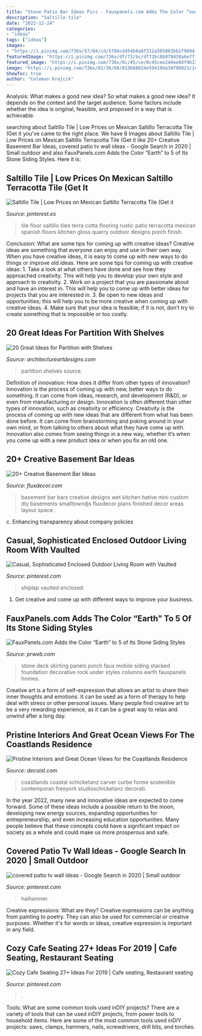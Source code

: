 ```yaml
---
title: "Stone Patio Bar Ideas Pics - Fauxpanels.com Adds The Color “earth” To 5 Of Its Stone Siding Styles"
description: "Saltillo tile"
date: "2022-12-24"
categories:
- "ideas"
tags: ["ideas"]
images:
- "https://i.pinimg.com/736x/57/04/cd/5704cd454b8a8f312a505802bb2f909d.jpg"
featuredImage: "https://i.pinimg.com/736x/df/73/bc/df73bc8b079438a6e7ffd773c78f6d3c.jpg"
featured_image: "https://i.pinimg.com/736x/0c/45/ce/0c45cee244ee84f9b231a7ac22a5f45f.jpg"
image: "https://i.pinimg.com/736x/83/36/68/833668024e59419da38f96821c1ce758--saltillo-tile-floor-design.jpg"
ShowToc: true
author: "Coleman Krajcik"
---
```



Analysis: What makes a good new idea?
So what makes a good new idea? It depends on the context and the target audience. Some factors include whether the idea is original, feasible, and proposed in a way that is achievable.

	

		
searching about Saltillo Tile | Low Prices on Mexican Saltillo Terracotta Tile (Get it you've came to the right place. We have 8 Images about Saltillo Tile | Low Prices on Mexican Saltillo Terracotta Tile (Get it like 20+ Creative Basement Bar Ideas, covered patio tv wall ideas - Google Search in 2020 | Small outdoor and also FauxPanels.com Adds the Color “Earth” to 5 of Its Stone Siding Styles. Here it is:
		
    
## Saltillo Tile | Low Prices On Mexican Saltillo Terracotta Tile (Get It

<img loading=lazy src="https://i.pinimg.com/736x/83/36/68/833668024e59419da38f96821c1ce758--saltillo-tile-floor-design.jpg" onerror="this.onerror=null;this.src='https://tse4.mm.bing.net/th?id=OIP.Tge_pZQrCbgysZ1mXrwyFgHaJ6&amp;pid=15.1';" alt="Saltillo Tile | Low Prices on Mexican Saltillo Terracotta Tile (Get it">

_Source: pinterest.es_

>tile floor saltillo tiles terra cotta flooring rustic patio terracotta mexican spanish floors kitchen gloss quarry outdoor designs porch finish. 

	

Conclusion: What are some tips for coming up with creative ideas?
Creative ideas are something that everyone can enjoy and use in their own way. When you have creative ideas, it is easy to come up with new ways to do things or improve old ideas. Here are some tips for coming up with creative ideas: 1. Take a look at what others have done and see how they approached creativity. This will help you to develop your own style and approach to creativity. 2. Work on a project that you are passionate about and have an interest in. This will help you to come up with better ideas for projects that you are interested in. 3. Be open to new ideas and opportunities; this will help you to be more creative when coming up with creative ideas. 4. Make sure that your idea is feasible; if it is not, don’t try to create something that is impossible or too costly. 
    
## 20 Great Ideas For Partition With Shelves

<img loading=lazy src="https://www.architectureartdesigns.com/wp-content/uploads/2013/08/157.jpg" onerror="this.onerror=null;this.src='https://tse4.mm.bing.net/th?id=OIP.snjP9J4o4c5tFLYKrqN2dwHaJ3&amp;pid=15.1';" alt="20 Great Ideas for Partition with Shelves">

_Source: architectureartdesigns.com_

>partition shelves source. 

	

Definition of innovation: How does it differ from other types of innovation?
Innovation is the process of coming up with new, better ways to do something. It can come from ideas, research, and development (R&D), or even from manufacturing or design. Innovation is often different than other types of innovation, such as creativity or efficiency.
Creativity is the process of coming up with new ideas that are different from what has been done before. It can come from brainstorming and poking around in your own mind, or from talking to others about what they have come up with. Innovation also comes from seeing things in a new way, whether it’s when you come up with a new product idea or when you fix an old one.

    
## 20+ Creative Basement Bar Ideas

<img loading=lazy src="http://fluxdecor.com/wp-content/uploads/2014/05/basement-bar-ideas/9-small-basement-bar.jpg" onerror="this.onerror=null;this.src='https://tse3.mm.bing.net/th?id=OIP.19PZjY44M4N9-LOTKxJ0WwHaLH&amp;pid=15.1';" alt="20+ Creative Basement Bar Ideas">

_Source: fluxdecor.com_

>basement bar bars creative designs wet kitchen hative mini custom diy basements smalltowndjs fluxdecor plans finished decor areas layout space. 

	

c. Enhancing transparency about company policies 

    
## Casual, Sophisticated Enclosed Outdoor Living Room With Vaulted

<img loading=lazy src="https://i.pinimg.com/736x/0c/45/ce/0c45cee244ee84f9b231a7ac22a5f45f.jpg" onerror="this.onerror=null;this.src='https://tse1.mm.bing.net/th?id=OIP.YlS-AL4FtCTASV2Er8wZZgHaLH&amp;pid=15.1';" alt="Casual, Sophisticated Enclosed Outdoor Living Room with Vaulted">

_Source: pinterest.com_

>shiplap vaulted enclosed. 

	

1. Get creative and come up with different ways to improve your business.

    
## FauxPanels.com Adds The Color “Earth” To 5 Of Its Stone Siding Styles

<img loading=lazy src="http://ww1.prweb.com/prfiles/2012/12/11/10227808/norwich-earth-deck172.jpg" onerror="this.onerror=null;this.src='https://tse2.mm.bing.net/th?id=OIP.QoOiH_njXv51Vb6nhExoSQHaFj&amp;pid=15.1';" alt="FauxPanels.com Adds the Color “Earth” to 5 of Its Stone Siding Styles">

_Source: prweb.com_

>stone deck skirting panels porch faux mobile siding stacked foundation decorative rock under styles columns earth fauxpanels homes. 

	

Creative art is a form of self-expression that allows an artist to share their inner thoughts and emotions. It can be used as a form of therapy to help deal with stress or other personal issues. Many people find creative art to be a very rewarding experience, as it can be a great way to relax and unwind after a long day.

    
## Pristine Interiors And Great Ocean Views For The Coastlands Residence

<img loading=lazy src="https://cdn.decoist.com/wp-content/uploads/2012/09/beach-like-interior-design.jpg" onerror="this.onerror=null;this.src='https://tse2.mm.bing.net/th?id=OIP.GwOgIkRbtmLniWXxky-OEAHaIp&amp;pid=15.1';" alt="Pristine Interiors and Great Ocean Views for the Coastlands Residence">

_Source: decoist.com_

>coastlands coastal schicketanz carver curbe forme sostenible contemporan freeyork studioschicketanz decorati. 

	

In the year 2022, many new and innovative ideas are expected to come forward. Some of these ideas include a possible return to the moon, developing new energy sources, expanding opportunities for entrepreneurship, and even increasing education opportunities. Many people believe that these concepts could have a significant impact on society as a whole and could make us more prosperous and safe.

    
## Covered Patio Tv Wall Ideas - Google Search In 2020 | Small Outdoor

<img loading=lazy src="https://i.pinimg.com/736x/df/73/bc/df73bc8b079438a6e7ffd773c78f6d3c.jpg" onerror="this.onerror=null;this.src='https://tse4.mm.bing.net/th?id=OIP.ZSwh_u5VeA-xZEmTzTFOOgHaEw&amp;pid=15.1';" alt="covered patio tv wall ideas - Google Search in 2020 | Small outdoor">

_Source: pinterest.com_

>haihamner. 

	

Creative expressions: What are they?
Creative expressions can be anything from painting to poetry. They can also be used for commercial or creative purposes. Whether it's for words or ideas, creative expression is important in any field.

    
## Cozy Cafe Seating 27+ Ideas For 2019 | Cafe Seating, Restaurant Seating

<img loading=lazy src="https://i.pinimg.com/736x/57/04/cd/5704cd454b8a8f312a505802bb2f909d.jpg" onerror="this.onerror=null;this.src='https://tse1.mm.bing.net/th?id=OIP.KNdbb56GfGepDu6H9HBxkgAAAA&amp;pid=15.1';" alt="Cozy Cafe Seating 27+ Ideas For 2019 | Cafe seating, Restaurant seating">

_Source: pinterest.com_

>. 

	

Tools: What are some common tools used inDIY projects?
There are a variety of tools that can be used inDIY projects, from power tools to household items. Here are some of the most common tools used inDIY projects: saws, clamps, hammers, nails, screwdrivers, drill bits, and torches.

